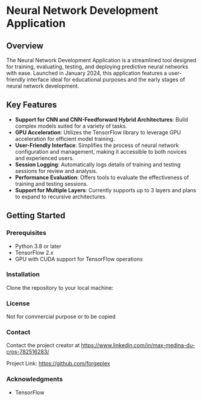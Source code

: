 # Neural Network Development Application

## Overview
The Neural Network Development Application is a streamlined tool designed for training, evaluating, testing, and deploying predictive neural networks with ease. Launched in January 2024, this application features a user-friendly interface ideal for educational purposes and the early stages of neural network development.

## Key Features
- **Support for CNN and CNN-Feedforward Hybrid Architectures**: Build complex models suited for a variety of tasks.
- **GPU Acceleration**: Utilizes the TensorFlow library to leverage GPU acceleration for efficient model training.
- **User-Friendly Interface**: Simplifies the process of neural network configuration and management, making it accessible to both novices and experienced users.
- **Session Logging**: Automatically logs details of training and testing sessions for review and analysis.
- **Performance Evaluation**: Offers tools to evaluate the effectiveness of training and testing sessions.
- **Support for Multiple Layers**: Currently supports up to 3 layers and plans to expand to recursive architectures.

## Getting Started

### Prerequisites
- Python 3.8 or later
- TensorFlow 2.x
- GPU with CUDA support for TensorFlow operations

### Installation
Clone the repository to your local machine:

### License
Not for commercial purpose or to be copied

### Contact
Contact the project creator at https://www.linkedin.com/in/max-medina-du-cros-782516283/

Project Link: https://github.com/forgeplex

### Acknowledgments
- TensorFlow
